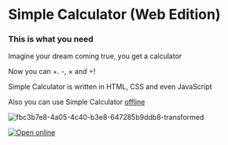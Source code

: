 # Simple Calculator (Web Edition)

### This is what you need

Imagine your dream coming true, you get a calculator

Now you can +. -, × and ÷!

Simple Calculator is written in HTML, CSS and even JavaScript

Also you can use Simple Calculator [offline](https://github.com/Forbirdden/SimpleCalculator/tree/electron)

![fbc3b7e8-4a05-4c40-b3e8-647285b9ddb8-transformed](https://github.com/user-attachments/assets/18b77a31-04f2-43d2-b94a-20e07f58280b)

<a href="https://forbirdden.github.io/SimpleCalculator/">
  <img src="https://github.com/user-attachments/assets/bb444b06-3ed6-4f26-9161-815abfb19bdb" alt="Open online">
</a>
